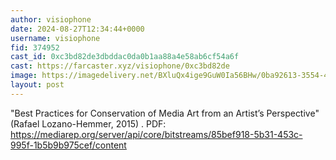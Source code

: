 ```yaml
---
author: visiophone
date: 2024-08-27T12:34:44+0000
username: visiophone
fid: 374952
cast_id: 0xc3bd82de3dbddac0da0b1aa88a4e58ab6cf54a6f
cast: https://farcaster.xyz/visiophone/0xc3bd82de
image: https://imagedelivery.net/BXluQx4ige9GuW0Ia56BHw/0ba92613-3554-417e-87bc-3f22f6ba2700/original
layout: post
---
```


"Best Practices for Conservation of Media Art
from an Artist’s Perspective" (Rafael Lozano-Hemmer, 2015)
.
PDF: https://mediarep.org/server/api/core/bitstreams/85bef918-5b31-453c-995f-1b5b9b975cef/content

<img src='https://imagedelivery.net/BXluQx4ige9GuW0Ia56BHw/0ba92613-3554-417e-87bc-3f22f6ba2700/original' alt='' referrerpolicy='no-referrer'/>
